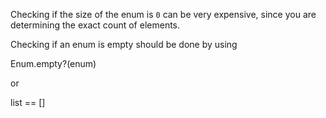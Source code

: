 Checking if the size of the enum is `0` can be very expensive, since you are
determining the exact count of elements.

Checking if an enum is empty should be done by using

  Enum.empty?(enum)

or

  list == []

